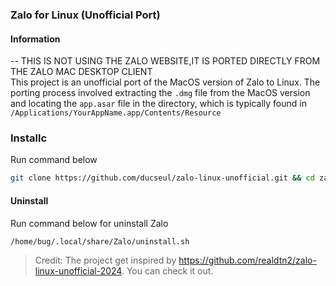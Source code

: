 ### Zalo for Linux (Unofficial Port)
#### Information
--
THIS IS NOT USING THE ZALO WEBSITE,IT IS PORTED DIRECTLY FROM THE ZALO MAC DESKTOP CLIENT</br>
This project is an unofficial port of the MacOS version of Zalo to Linux. The porting process involved extracting the `.dmg` file from the MacOS version and locating the `app.asar` file in the directory, which is typically found in `/Applications/YourAppName.app/Contents/Resource`

### Installc
Run command below
```bash
git clone https://github.com/ducseul/zalo-linux-unofficial.git && cd zalo-linux-unofficial && bash install.sh
```

#### Uninstall
Run command below for uninstall Zalo
```bash
/home/bug/.local/share/Zalo/uninstall.sh
```

> Credit: The project get inspired by https://github.com/realdtn2/zalo-linux-unofficial-2024. You can check it out.

